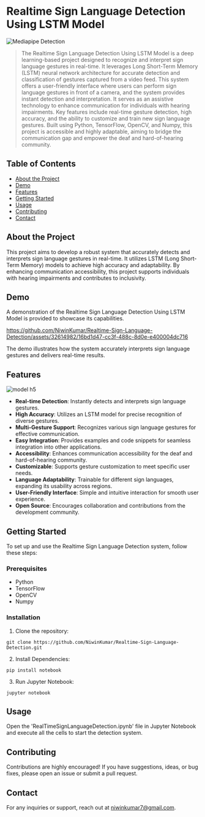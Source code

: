 # Realtime Sign Language Detection Using LSTM Model

![Mediapipe Detection](https://github.com/NiwinKumar/Realtime-Sign-Language-Detection/assets/32614982/4d6a7542-2409-424f-9c9f-6b90a3236ea6)

> The Realtime Sign Language Detection Using LSTM Model is a deep learning-based project designed to recognize and interpret sign language gestures in real-time. It leverages Long Short-Term Memory (LSTM) neural network architecture for accurate detection and classification of gestures captured from a video feed. This system offers a user-friendly interface where users can perform sign language gestures in front of a camera, and the system provides instant detection and interpretation. It serves as an assistive technology to enhance communication for individuals with hearing impairments. Key features include real-time gesture detection, high accuracy, and the ability to customize and train new sign language gestures. Built using Python, TensorFlow, OpenCV, and Numpy, this project is accessible and highly adaptable, aiming to bridge the communication gap and empower the deaf and hard-of-hearing community.

## Table of Contents

- [About the Project](#about-the-project)
- [Demo](#demo)
- [Features](#features)
- [Getting Started](#getting-started)
- [Usage](#usage)
- [Contributing](#contributing)
- [Contact](#contact)

## About the Project

This project aims to develop a robust system that accurately detects and interprets sign language gestures in real-time. It utilizes LSTM (Long Short-Term Memory) models to achieve high accuracy and adaptability. By enhancing communication accessibility, this project supports individuals with hearing impairments and contributes to inclusivity.

## Demo

A demonstration of the Realtime Sign Language Detection Using LSTM Model is provided to showcase its capabilities.

https://github.com/NiwinKumar/Realtime-Sign-Language-Detection/assets/32614982/16bd1d47-cc3f-488c-8d0e-e400004dc716

The demo illustrates how the system accurately interprets sign language gestures and delivers real-time results.

## Features

![model h5](https://github.com/NiwinKumar/Realtime-Sign-Language-Detection/assets/32614982/ece8ef5e-295c-4cfd-beb5-255ea88c8b76)

- **Real-time Detection**: Instantly detects and interprets sign language gestures.
- **High Accuracy**: Utilizes an LSTM model for precise recognition of diverse gestures.
- **Multi-Gesture Support**: Recognizes various sign language gestures for effective communication.
- **Easy Integration**: Provides examples and code snippets for seamless integration into other applications.
- **Accessibility**: Enhances communication accessibility for the deaf and hard-of-hearing community.
- **Customizable**: Supports gesture customization to meet specific user needs.
- **Language Adaptability**: Trainable for different sign languages, expanding its usability across regions.
- **User-Friendly Interface**: Simple and intuitive interaction for smooth user experience.
- **Open Source**: Encourages collaboration and contributions from the development community.

## Getting Started

To set up and use the Realtime Sign Language Detection system, follow these steps:

### Prerequisites

- Python
- TensorFlow
- OpenCV
- Numpy

### Installation

1. Clone the repository:

```shell
git clone https://github.com/NiwinKumar/Realtime-Sign-Language-Detection.git
```

2. Install Dependencies:

```shell
pip install notebook
```

3. Run Jupyter Notebook:

```shell
jupyter notebook
```

## Usage

Open the 'RealTimeSignLanguageDetection.ipynb' file in Jupyter Notebook and execute all the cells to start the detection system.

## Contributing

Contributions are highly encouraged! If you have suggestions, ideas, or bug fixes, please open an issue or submit a pull request.

## Contact

For any inquiries or support, reach out at niwinkumar7@gmail.com.

